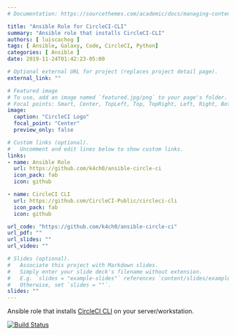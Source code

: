 ```yaml
---
# Documentation: https://sourcethemes.com/academic/docs/managing-content/

title: "Ansible Role for CircleCI-CLI"
summary: "Ansible role that installs CircleCI-CLI"
authors: [ luiscachog ]
tags: [ Ansible, Galaxy, Code, CircleCI, Python]
categories: [ Ansible ]
date: 2019-11-24T01:42:23-05:00

# Optional external URL for project (replaces project detail page).
external_link: ""

# Featured image
# To use, add an image named `featured.jpg/png` to your page's folder.
# Focal points: Smart, Center, TopLeft, Top, TopRight, Left, Right, BottomLeft, Bottom, BottomRight.
image:
  caption: "CircleCI Logo"
  focal_point: "Center"
  preview_only: false

# Custom links (optional).
#   Uncomment and edit lines below to show custom links.
links:
- name: Ansible Role
  url: https://github.com/k4ch0/ansible-circle-ci
  icon_pack: fab
  icon: github

- name: CircleCI CLI
  url: https://github.com/CircleCI-Public/circleci-cli
  icon_pack: fab
  icon: github

url_code: "https://github.com/k4ch0/ansible-circle-ci"
url_pdf: ""
url_slides: ""
url_video: ""

# Slides (optional).
#   Associate this project with Markdown slides.
#   Simply enter your slide deck's filename without extension.
#   E.g. `slides = "example-slides"` references `content/slides/example-slides.md`.
#   Otherwise, set `slides = ""`.
slides: ""
---
```


Ansible role that installs [CircleCI CLI](https://circleci-public.github.io/circleci-cli/) on your server/workstation.

[![Build Status](https://travis-ci.com/k4ch0/ansible-circleci-cli.svg?branch=master)](https://travis-ci.com/k4ch0/ansible-circleci-cli)